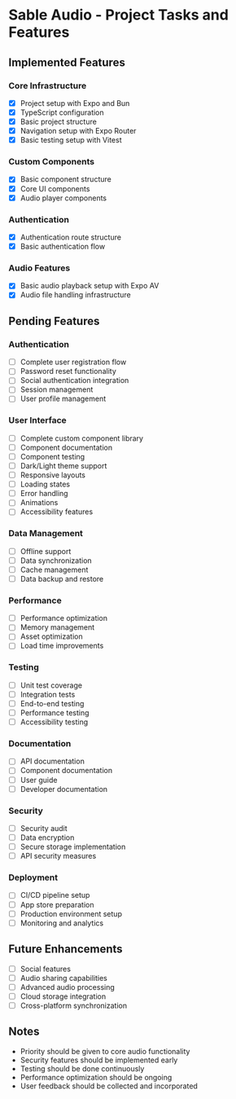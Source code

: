 # Sable Audio - Project Tasks and Features

## Implemented Features

### Core Infrastructure
- [x] Project setup with Expo and Bun
- [x] TypeScript configuration
- [x] Basic project structure
- [x] Navigation setup with Expo Router
- [x] Basic testing setup with Vitest

### Custom Components
- [x] Basic component structure
- [x] Core UI components
- [x] Audio player components

### Authentication
- [x] Authentication route structure
- [x] Basic authentication flow

### Audio Features
- [x] Basic audio playback setup with Expo AV
- [x] Audio file handling infrastructure

## Pending Features

### Authentication
- [ ] Complete user registration flow
- [ ] Password reset functionality
- [ ] Social authentication integration
- [ ] Session management
- [ ] User profile management

### User Interface
- [ ] Complete custom component library
- [ ] Component documentation
- [ ] Component testing
- [ ] Dark/Light theme support
- [ ] Responsive layouts
- [ ] Loading states
- [ ] Error handling
- [ ] Animations
- [ ] Accessibility features

### Data Management
- [ ] Offline support
- [ ] Data synchronization
- [ ] Cache management
- [ ] Data backup and restore

### Performance
- [ ] Performance optimization
- [ ] Memory management
- [ ] Asset optimization
- [ ] Load time improvements

### Testing
- [ ] Unit test coverage
- [ ] Integration tests
- [ ] End-to-end testing
- [ ] Performance testing
- [ ] Accessibility testing

### Documentation
- [ ] API documentation
- [ ] Component documentation
- [ ] User guide
- [ ] Developer documentation

### Security
- [ ] Security audit
- [ ] Data encryption
- [ ] Secure storage implementation
- [ ] API security measures

### Deployment
- [ ] CI/CD pipeline setup
- [ ] App store preparation
- [ ] Production environment setup
- [ ] Monitoring and analytics

## Future Enhancements
- [ ] Social features
- [ ] Audio sharing capabilities
- [ ] Advanced audio processing
- [ ] Cloud storage integration
- [ ] Cross-platform synchronization

## Notes
- Priority should be given to core audio functionality
- Security features should be implemented early
- Testing should be done continuously
- Performance optimization should be ongoing
- User feedback should be collected and incorporated 
